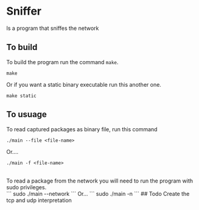 # Sniffer
Is a program that sniffes the network
## To build
To build the program run the command `make`.
```
make
```
Or if you want a static binary executable run this another one.
```
make static
```

## To usuage
To read captured packages as binary file, run this command<br />
```
./main --file <file-name>
```
Or....
```
./main -f <file-name>
```
<br />
To read a package from the network you will need to run the program with sudo privileges.<br />
```
sudo ./main --network
```
Or...
```
sudo ./main -n
```
## Todo
Create the tcp and udp interpretation

